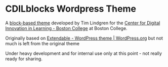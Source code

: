 # CDILblocks Wordpress Theme

A [block-based theme](https://developer.wordpress.org/themes/block-themes/) developed by Tim Lindgren for the [Center for Digital Innovation in Learning - Boston College](https://www.bc.edu/content/bc-web/academics/sites/cdil.html) at Boston College. 

Originally based on [Extendable - WordPress theme | WordPress.org](https://wordpress.org/themes/extendable/) but not much is left from the original theme

Under heavy development and for internal use only at this point - not really ready for sharing. 